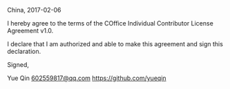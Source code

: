 

China, 2017-02-06

I hereby agree to the terms of the COffice Individual Contributor License Agreement v1.0.

I declare that I am authorized and able to make this agreement and sign this declaration.

Signed,

Yue Qin 602559817@qq.com https://github.com/yueqin
